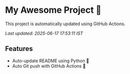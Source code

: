 # My Awesome Project 🚀

This project is automatically updated using GitHub Actions.

_Last updated: 2025-06-17 17:53:11 IST_

## Features
- Auto-update README using Python 🐍
- Auto Git push with GitHub Actions 🤖
